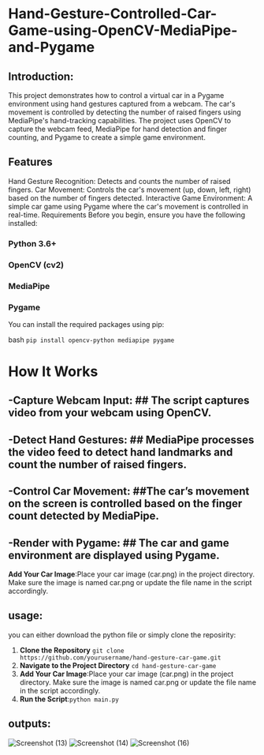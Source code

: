 # Hand-Gesture-Controlled-Car-Game-using-OpenCV-MediaPipe-and-Pygame
## Introduction:
This project demonstrates how to control a virtual car in a Pygame environment using hand gestures captured from a webcam. The car's movement is controlled by detecting the number of raised fingers using MediaPipe's hand-tracking capabilities. The project uses OpenCV to capture the webcam feed, MediaPipe for hand detection and finger counting, and Pygame to create a simple game environment.

## Features
Hand Gesture Recognition: Detects and counts the number of raised fingers.
Car Movement: Controls the car's movement (up, down, left, right) based on the number of fingers detected.
Interactive Game Environment: A simple car game using Pygame where the car's movement is controlled in real-time.
Requirements
Before you begin, ensure you have the following installed:

### Python 3.6+  
### OpenCV (cv2)  
### MediaPipe  
### Pygame  



You can install the required packages using pip:

bash
`````pip install opencv-python mediapipe pygame`````


# How It Works
##  -Capture Webcam Input: ## The script captures video from your webcam using OpenCV.
##  -Detect Hand Gestures: ## MediaPipe processes the video feed to detect hand landmarks and count the number of raised fingers.
##  -Control Car Movement: ##The car’s movement on the screen is controlled based on the finger count detected by MediaPipe.
##  -Render with Pygame: ## The car and game environment are displayed using Pygame.
**Add Your Car Image**:Place your car image (car.png) in the project directory. Make sure the image is named car.png or update the file name in the script accordingly.

## usage:
 you can either download the python file or simply clone the reposirity:
1. **Clone the Repository** ```git clone https://github.com/yourusername/hand-gesture-car-game.git```
2. **Navigate to the Project Directory** ```cd hand-gesture-car-game```
3. **Add Your Car Image**:Place your car image (car.png) in the project directory. Make sure the image is named car.png or update the file name in the script accordingly.
4. **Run the Script**:```python main.py```

## outputs:

![Screenshot (13)](https://github.com/user-attachments/assets/9b7334d6-259b-4615-8b75-383afab1493a)
![Screenshot (14)](https://github.com/user-attachments/assets/cc7c94be-45b2-481b-b561-caf5aa563b67)
![Screenshot (16)](https://github.com/user-attachments/assets/4cf0d241-7372-4717-8ebd-59719383da39)




